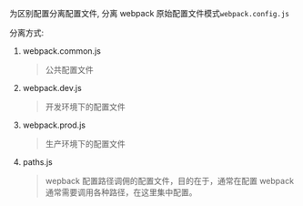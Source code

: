 为区别配置分离配置文件, 分离 webpack 原始配置文件模式`webpack.config.js`

分离方式:

1. webpack.common.js
   > 公共配置文件
2. webpack.dev.js
   > 开发环境下的配置文件
3. webpack.prod.js
   > 生产环境下的配置文件
4. paths.js
   > wepback 配置路径调佣的配置文件，目的在于，通常在配置 webpack 通常需要调用各种路径，在这里集中配置。


